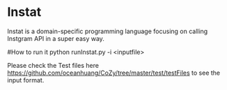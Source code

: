 # Instat
Instat is a domain-specific programming language focusing on calling Instgram API in a super easy way.

#How to run it
python runInstat.py -i \<inputfile\>

Please check the Test files here 
https://github.com/oceanhuang/CoZy/tree/master/test/testFiles
to see the input format.


